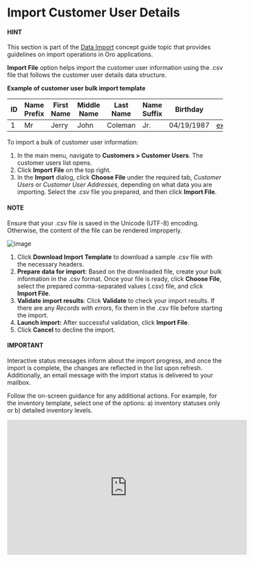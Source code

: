 <a id="import-customer-users"></a>

# Import Customer User Details

#### HINT
This section is part of the [Data Import](../../../concept-guides/data-import/index.md#concept-guide-data-import) concept guide topic that provides guidelines on import operations in Oro applications.

<!-- start -->

**Import File** option helps import the customer user information using the .csv file that follows the customer user details data structure.

**Example of customer user bulk import template**

|   ID | Name Prefix   | First Name   | Middle Name   | Last Name   | Name Suffix   | Birthday   | Email Address                                 |   Customer Id | Customer Name   | Roles 1 Role        |   Enabled |   Confirmed |   Owner Id |   Website Id |
|------|---------------|--------------|---------------|-------------|---------------|------------|-----------------------------------------------|---------------|-----------------|---------------------|-----------|-------------|------------|--------------|
|    1 | Mr            | Jerry        | John          | Coleman     | Jr.           | 04/19/1987 | [example@email.com](mailto:example@email.com) |           111 | Oro Inc.        | ROLE_FRONTEND_BUYER |         1 |           0 |          1 |            1 |

To import a bulk of customer user information:

1. In the main menu, navigate to **Customers > Customer Users**. The customer users list opens.
2. Click **Import File** on the top right.
3. In the **Import** dialog, click **Choose File** under the required tab, *Customer Users* or *Customer User Addresses*, depending on what data you are importing. Select the .csv file you prepared, and then click **Import File**.

#### NOTE
Ensure that your .csv file is saved in the Unicode (UTF-8) encoding. Otherwise, the content of the file can be rendered improperly.

![image](user/img/customers/customer_users/import-steps-customer-users.png)

1. Click **Download Import Template** to download a sample .csv file with the necessary headers.
2. **Prepare data for import**: Based on the downloaded file, create your bulk information in the .csv format. Once your file is ready, click **Choose File**, select the prepared comma-separated values (.csv) file, and click **Import File**.
3. **Validate import results**: Click **Validate** to check your import results. If there are any *Records with errors*, fix them in the .csv file before starting the import.
4. **Launch import:** After successful validation, click **Import File**.
5. Click **Cancel** to decline the import.

#### IMPORTANT
Interactive status messages inform about the import progress, and once the import is complete, the changes are reflected in the list upon refresh. Additionally, an email message with the import status is delivered to your mailbox.

Follow the on-screen guidance for any additional actions. For example, for the inventory template, select one of the options: a) inventory statuses only or b) detailed inventory levels.

<iframe width="560" height="315" src="https://www.youtube.com/embed/p5HrsdMUB7A" title="YouTube video player" frameborder="0" allow="accelerometer; autoplay; clipboard-write; encrypted-media; gyroscope; picture-in-picture" allowfullscreen></iframe>
<!-- finish -->

